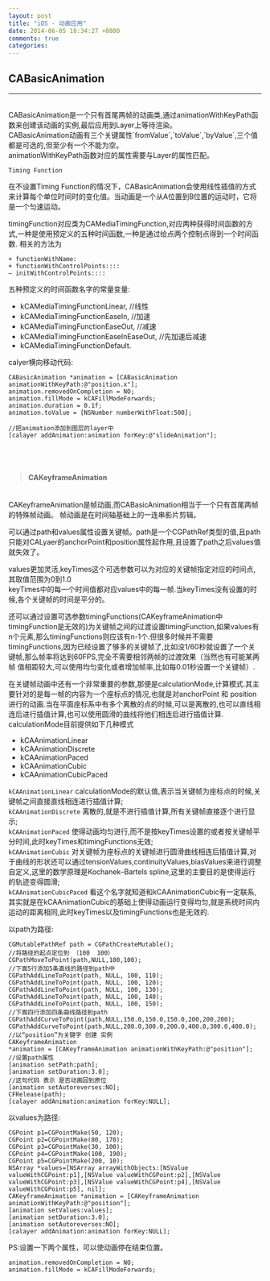 ```yaml
---
layout: post
title: "iOS - 动画应用"
date: 2014-06-05 18:34:27 +0800
comments: true
categories: 
---
```






CABasicAnimation
---
---
<br> 
CABasicAnimation是一个只有首尾两帧的动画类,通过animationWithKeyPath函数来创建该动画的实例,最后应用到Layer上等待渲染。<br>CABasicAnimation动画有三个关键属性`fromValue`,`toValue`,`byValue`,三个值都是可选的,但至少有一个不能为空。<br>animationWithKeyPath函数对应的属性需要与Layer的属性匹配。

`Timing Function`

在不设置Timing Function的情况下，CABasicAnimation会使用线性插值的方式来计算每个单位时间时的变化值。当动画是一个从A位置到B位置的运动时，它将是一个匀速运动。<br>

timingFunction对应类为CAMediaTimingFunction,对应两种获得时间函数的方式,一种是使用预定义的五种时间函数,一种是通过给点两个控制点得到一个时间函数. 相关的方法为

<!--more-->

	+ functionWithName:
	+ functionWithControlPoints::::
	– initWithControlPoints::::
	
五种预定义的时间函数名字的常量变量:
   
* kCAMediaTimingFunctionLinear, //线性
* kCAMediaTimingFunctionEaseIn, //加速
* kCAMediaTimingFunctionEaseOut, //减速
* kCAMediaTimingFunctionEaseInEaseOut, //先加速后减速
* kCAMediaTimingFunctionDefault. 

calyer横向移动代码:

	CABasicAnimation *animation = [CABasicAnimation animationWithKeyPath:@"position.x"];
    animation.removedOnCompletion = NO;
    animation.fillMode = kCAFillModeForwards;
    animation.duration = 0.1f;
    animation.toValue = [NSNumber numberWithFloat:500];
    
    //把animation添加到图层的layer中
    [calayer addAnimation:animation forKey:@"slideAnimation"];
   
 <br> <br> 
    
>#### CAKeyframeAnimation
<br> 
CAKeyframeAnimation是帧动画,而CABasicAnimation相当于一个只有首尾两帧的特殊帧动画。
帧动画是在时间轴基础上的一连串影片剪辑。<br>

可以通过path和values属性设置关键帧。path是一个CGPathRef类型的值,且path只能对CALyaer的anchorPoint和position属性起作用,且设置了path之后values值就失效了。<br>

values更加灵活,keyTimes这个可选参数可以为对应的关键帧指定对应的时间点,其取值范围为0到1.0<br>
keyTimes中的每一个时间值都对应values中的每一帧.当keyTimes没有设置的时候,各个关键帧的时间是平分的。<br>

还可以通过设置可选参数timingFunctions(CAKeyframeAnimation中timingFunction是无效的)为关键帧之间的过渡设置timingFunction,如果values有n个元素,那么timingFunctions则应该有n-1个.但很多时候并不需要timingFunctions,因为已经设置了够多的关键帧了,比如没1/60秒就设置了一个关键帧,那么帧率将达到60FPS,完全不需要相邻两帧的过渡效果（当然也有可能某两帧 值相距较大,可以使用均匀变化或者增加帧率,比如每0.01秒设置一个关键帧）.<br>

在关键帧动画中还有一个非常重要的参数,那便是calculationMode,计算模式.其主要针对的是每一帧的内容为一个座标点的情况,也就是对anchorPoint 和 position 进行的动画.当在平面座标系中有多个离散的点的时候,可以是离散的,也可以直线相连后进行插值计算,也可以使用圆滑的曲线将他们相连后进行插值计算. calculationMode目前提供如下几种模式 <br>

- kCAAnimationLinear 
- kCAAnimationDiscrete 
- kCAAnimationPaced 
- kCAAnimationCubic 
- kCAAnimationCubicPaced

`kCAAnimationLinear` calculationMode的默认值,表示当关键帧为座标点的时候,关键帧之间直接直线相连进行插值计算; <br>
`kCAAnimationDiscrete` 离散的,就是不进行插值计算,所有关键帧直接逐个进行显示; <br>
`kCAAnimationPaced` 使得动画均匀进行,而不是按keyTimes设置的或者按关键帧平分时间,此时keyTimes和timingFunctions无效; <br>
`kCAAnimationCubic` 对关键帧为座标点的关键帧进行圆滑曲线相连后插值计算,对于曲线的形状还可以通过tensionValues,continuityValues,biasValues来进行调整自定义,这里的数学原理是Kochanek–Bartels spline,这里的主要目的是使得运行的轨迹变得圆滑; <br>
`kCAAnimationCubicPaced` 看这个名字就知道和kCAAnimationCubic有一定联系,其实就是在kCAAnimationCubic的基础上使得动画运行变得均匀,就是系统时间内运动的距离相同,此时keyTimes以及timingFunctions也是无效的.

以path为路径:

	CGMutablePathRef path = CGPathCreateMutable();
    //将路径的起点定位到 （100  100）
    CGPathMoveToPoint(path,NULL,100,100);
    //下面5行添加5条直线的路径到path中
    CGPathAddLineToPoint(path, NULL, 100, 110);
    CGPathAddLineToPoint(path, NULL, 100, 120);
    CGPathAddLineToPoint(path, NULL, 100, 130);
    CGPathAddLineToPoint(path, NULL, 100, 140);
    CGPathAddLineToPoint(path, NULL, 100, 150);
    //下面四行添加四条曲线路径到path
    CGPathAddCurveToPoint(path,NULL,150.0,150.0,150.0,200,200,200);
    CGPathAddCurveToPoint(path,NULL,200.0,300.0,200.0,400.0,300.0,400.0);
    //以“position”为关键字 创建 实例
    CAKeyframeAnimation
    *animation = [CAKeyframeAnimation animationWithKeyPath:@"position"];
    //设置path属性
    [animation setPath:path];
    [animation setDuration:3.0];
    //这句代码 表示 是否动画回到原位
    [animation setAutoreverses:NO];
    CFRelease(path);
    [calayer addAnimation:animation forKey:NULL];

以values为路径:

	CGPoint p1=CGPointMake(50, 120);
    CGPoint p2=CGPointMake(80, 170);
    CGPoint p3=CGPointMake(30, 100);
    CGPoint p4=CGPointMake(100, 190);
    CGPoint p5=CGPointMake(200, 10);
    NSArray *values=[NSArray arrayWithObjects:[NSValue valueWithCGPoint:p1],[NSValue valueWithCGPoint:p2],[NSValue valueWithCGPoint:p3],[NSValue valueWithCGPoint:p4],[NSValue valueWithCGPoint:p5], nil];
    CAKeyframeAnimation *animation = [CAKeyframeAnimation animationWithKeyPath:@"position"];
    [animation setValues:values];
    [animation setDuration:3.0];
    [animation setAutoreverses:NO];
    [calayer addAnimation:animation forKey:NULL];


PS:设置一下两个属性，可以使动画停在结束位置。 <br>   

	animation.removedOnCompletion = NO;
	animation.fillMode = kCAFillModeForwards;